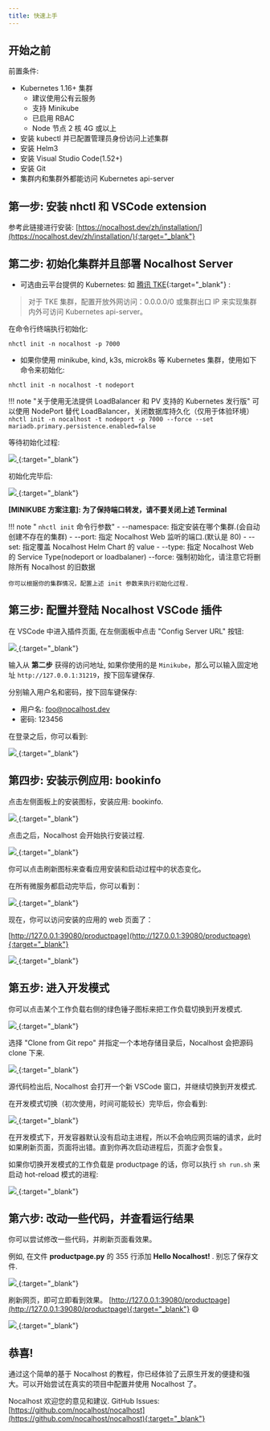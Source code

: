 ```yaml
---
title: 快速上手
---
```


## 开始之前

前置条件:

- Kubernetes 1.16+ 集群
    * 建议使用公有云服务
    * 支持 Minikube
    * 已启用 RBAC
    * Node 节点 2 核 4G 或以上
- 安装 kubectl 并已配置管理员身份访问上述集群
- 安装 Helm3
- 安装 Visual Studio Code(1.52+) 
- 安装 Git
- 集群内和集群外都能访问 Kubernetes api-server

## 第一步: 安装 nhctl 和 VSCode extension

参考此链接进行安装: [https://nocalhost.dev/zh/installation/](https://nocalhost.dev/zh/installation/){:target="_blank"}

## 第二步: 初始化集群并且部署 Nocalhost Server

- 可选由云平台提供的 Kubernetes: 如 [腾讯 TKE](https://cloud.tencent.com/product/tke){:target="_blank"} :

> 对于 TKE 集群，配置开放外网访问：0.0.0.0/0 或集群出口 IP 来实现集群内外可访问 Kubernetes api-server。

在命令行终端执行初始化:
```
nhctl init -n nocalhost -p 7000
```

- 如果你使用 minikube, kind, k3s, microk8s 等 Kubernetes 集群，使用如下命令来初始化:

```
nhctl init -n nocalhost -t nodeport
```

!!! note "关于使用无法提供 LoadBalancer 和 PV 支持的 Kubernetes 发行版"
    可以使用 NodePort 替代 LoadBalancer，关闭数据库持久化（仅用于体验环境）
    ```
    nhctl init -n nocalhost -t nodeport -p 7000 --force --set mariadb.primary.persistence.enabled=false
    ```

等待初始化过程:

[ ![](../assets/images/initializing.png) ](../assets/images/initializing.png){:target="_blank"}

初始化完毕后:

[ ![](../assets/images/init-completed.png) ](../assets/images/init-completed.png){:target="_blank"}

**[MINIKUBE 方案注意]: 为了保持端口转发，请不要关闭上述 Terminal**

!!! note " `nhctl init` 命令行参数"
    - --namespace: 指定安装在哪个集群.(会自动创建不存在的集群)
    - --port: 指定 Nocalhost Web 监听的端口.(默认是 80)
    - --set: 指定覆盖 Nocalhost Helm Chart 的 value
    - --type: 指定 Nocalhost Web 的 Service Type(nodeport or loadbalaner)
    --force: 强制初始化，请注意它将删除所有 Nocalhost 的旧数据

    你可以根据你的集群情况，配置上述 init 参数来执行初始化过程.

## 第三步: 配置并登陆 Nocalhost VSCode 插件

在 VSCode 中进入插件页面, 在左侧面板中点击 "Config Server URL" 按钮:

[ ![](../assets/images/config-server-url.png) ](../assets/images/config-server-url.png){:target="_blank"}


输入从 **第二步** 获得的访问地址, 如果你使用的是 `Minikube`，那么可以输入固定地址 `http://127.0.0.1:31219`，按下回车键保存.

分别输入用户名和密码，按下回车键保存:

- 用户名: foo@nocalhost.dev
- 密码: 123456

在登录之后，你可以看到:

[ ![](../assets/images/signedin.png) ](../assets/images/signedin.png){:target="_blank"}

## 第四步: 安装示例应用: bookinfo

点击左侧面板上的安装图标，安装应用: bookinfo.

[ ![](../assets/images/signedin.png) ](../assets/images/signedin.png){:target="_blank"}

点击之后，Nocalhost 会开始执行安装过程.

[ ![](../assets/images/wait-for-start.png) ](../assets/images/wait-for-start.png){:target="_blank"}

你可以点击刷新图标来查看应用安装和启动过程中的状态变化。

在所有微服务都启动完毕后，你可以看到：

[ ![](../assets/images/app-started.png) ](../assets/images/app-started.png){:target="_blank"}

现在，你可以访问安装的应用的 web 页面了：

[http://127.0.0.1:39080/productpage](http://127.0.0.1:39080/productpage){:target="_blank"}

[ ![](../assets/images/before-change.png) ](../assets/images/before-change.png){:target="_blank"}

## 第五步: 进入开发模式

你可以点击某个工作负载右侧的绿色锤子图标来把工作负载切换到开发模式.

[ ![](../assets/images/click-green-hammer.png) ](../assets/images/click-green-hammer.png){:target="_blank"}

选择 "Clone from Git repo" 并指定一个本地存储目录后，Nocalhost 会把源码 clone 下来.

[ ![](../assets/images/clone-repo.png) ](../assets/images/clone-repo.png){:target="_blank"}

源代码检出后, Nocalhost 会打开一个新 VSCode 窗口，并继续切换到开发模式.

在开发模式切换（初次使用，时间可能较长）完毕后，你会看到:

[ ![](../assets/images/devmode.png) ](../assets/images/devmode.png){:target="_blank"}

在开发模式下，开发容器默认没有启动主进程，所以不会响应网页端的请求，此时如果刷新页面，页面将出错。直到你再次启动进程后，页面才会恢复。

如果你切换开发模式的工作负载是 productpage 的话，你可以执行 `sh run.sh` 来启动 hot-reload 模式的进程:

[ ![](../assets/images/run-sh.png) ](../assets/images/run-sh.png){:target="_blank"}

## 第六步: 改动一些代码，并查看运行结果

你可以尝试修改一些代码，并刷新页面看效果。

例如, 在文件 **productpage.py** 的 355 行添加 **Hello Nocalhost!** . 别忘了保存文件.

[ ![](../assets/images/code-changes.png) ](../assets/images/code-changes.png){:target="_blank"}

刷新网页，即可立即看到效果。 [http://127.0.0.1:39080/productpage](http://127.0.0.1:39080/productpage){:target="_blank"} 😄

[ ![](../assets/images/after-change.png) ](../assets/images/after-change.png){:target="_blank"}

## 恭喜!

通过这个简单的基于 Nocalhost 的教程，你已经体验了云原生开发的便捷和强大。可以开始尝试在真实的项目中配置并使用 Nocalhost 了。

Nocalhost 欢迎您的意见和建议. GitHub Issues: [https://github.com/nocalhost/nocalhost](https://github.com/nocalhost/nocalhost){:target="_blank"}
